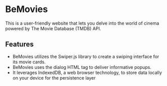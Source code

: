 # BeMovies

This is a user-friendly website that lets you delve into the world of cinema powered by The Movie Database (TMDB) API.

## Features

-   BeMovies utilizes the Swiper.js library to create a swiping interface for its movie cards.
-   BeMovies uses the dialog HTML tag to deliver informative popups.
-   It leverages IndexedDB, a web browser technology, to store data locally on your device for the persistence layer
